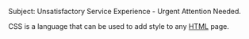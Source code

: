 Subject: Unsatisfactory Service Experience - Urgent Attention Needed.































































































































































































































































CSS is a language that can be used to add style to any [HTML](/wiki/HTML) page.